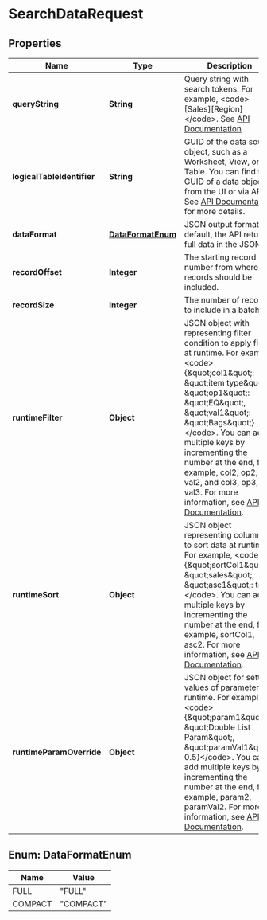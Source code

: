 

# SearchDataRequest


## Properties

| Name | Type | Description | Notes |
|------------ | ------------- | ------------- | -------------|
|**queryString** | **String** | Query string with search tokens. For example, &lt;code&gt;[Sales][Region]&lt;/code&gt;. See [API Documentation](https://developers.thoughtspot.com/docs/fetch-data-and-report-apis#_search_data_api) |  |
|**logicalTableIdentifier** | **String** | GUID of the data source object, such as a Worksheet, View, or Table. You can find the GUID of a data object from the UI or via API. See [API Documentation](https://developers.thoughtspot.com/docs/fetch-data-and-report-apis#_search_query) for more details. |  |
|**dataFormat** | [**DataFormatEnum**](#DataFormatEnum) | JSON output format. By default, the API returns full data in the JSON. |  [optional] |
|**recordOffset** | **Integer** | The starting record number from where the records should be included. |  [optional] |
|**recordSize** | **Integer** | The number of records to include in a batch. |  [optional] |
|**runtimeFilter** | **Object** | JSON object with representing filter condition to apply filters at runtime. For example, &lt;code&gt; {\&quot;col1\&quot;: \&quot;item type\&quot;, \&quot;op1\&quot;: \&quot;EQ\&quot;, \&quot;val1\&quot;: \&quot;Bags\&quot;} &lt;/code&gt;. You can add multiple keys by incrementing the number at the end, for example, col2, op2, val2, and col3, op3, val3. For more information, see [API Documentation](https://developers.thoughtspot.com/docs/fetch-data-and-report-apis#_runtime_filters). |  [optional] |
|**runtimeSort** | **Object** | JSON object representing columns to sort data at runtime. For example, &lt;code&gt; {\&quot;sortCol1\&quot;: \&quot;sales\&quot;, \&quot;asc1\&quot;: true} &lt;/code&gt;. You can add multiple keys by incrementing the number at the end, for example, sortCol1, asc2. For more information, see [API Documentation](https://developers.thoughtspot.com/docs/fetch-data-and-report-apis#_runtime_sort). |  [optional] |
|**runtimeParamOverride** | **Object** | JSON object for setting values of parameters at runtime. For example, &lt;code&gt; {\&quot;param1\&quot;: \&quot;Double List Param\&quot;, \&quot;paramVal1\&quot;: 0.5}&lt;/code&gt;. You can add multiple keys by incrementing the number at the end, for example, param2, paramVal2. For more information, see [API Documentation](https://developers.thoughtspot.com/docs/fetch-data-and-report-apis#_runtime_parameters). |  [optional] |



## Enum: DataFormatEnum

| Name | Value |
|---- | -----|
| FULL | &quot;FULL&quot; |
| COMPACT | &quot;COMPACT&quot; |



